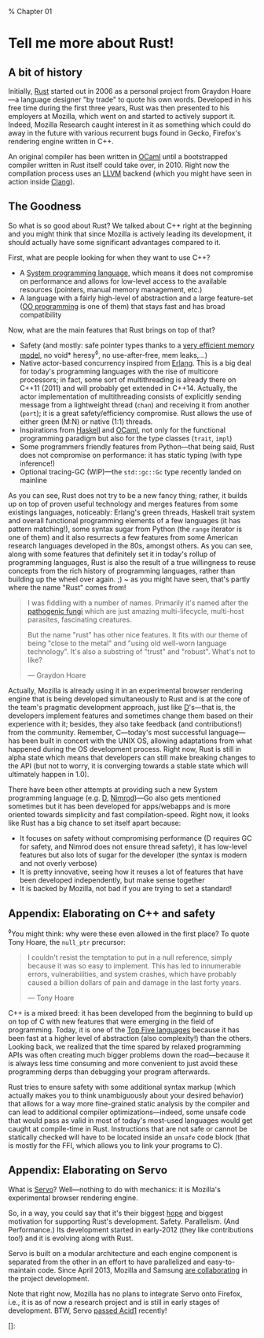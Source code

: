 % Chapter 01

Tell me more about Rust!
========================

A bit of history
----------------

Initially, [Rust] started out in 2006 as a personal project from Graydon Hoare&mdash;a language designer "by trade" to quote his own words. Developed in his free time during the first three years, Rust was then presented to his employers at Mozilla, which went on and started to actively support it. Indeed, Mozilla Research caught interest in it as something which could do away in the future with various recurrent bugs found in Gecko, Firefox's rendering engine written in C++.

An original compiler has been written in [OCaml] until a bootstrapped compiler written in Rust itself could take over, in 2010. Right now the compilation process uses an [LLVM] backend (which you might have seen in action inside [Clang]).

The Goodness
------------

So what is so good about Rust? We talked about C++ right at the beginning and you might think that since Mozilla is actively leading its development, it should actually have some significant advantages compared to it.

First, what are people looking for when they want to use C++?

- A [System programming language], which means it does not compromise on performance and allows for low-level access to the available resources (pointers, manual memory management, etc.)
- A language with a fairly high-level of abstraction and a large feature-set ([OO programming] is one of them) that stays fast and has broad compatibility

Now, what are the main features that Rust brings on top of that?

- Safety (and mostly: safe pointer types thanks to a [very efficient memory model], no void* heresy<sup>&loz;</sup>, no use-after-free, mem leaks,...)
- Native actor-based concurrency inspired from [Erlang]. This is a big deal for today's programming languages with the rise of multicore processors; in fact, some sort of multithreading is already there on C++11 (2011) and will probably get extended in C++14. Actually, the actor implementation of multithreading consists of explicitly sending message from a lightweight thread (`chan`) and receiving it from another (`port`); it is a great safety/efficiency compromise. Rust allows the use of either green (M:N) or native (1:1) threads.
- Inspirations from [Haskell] and [OCaml], not only for the functional programming paradigm but also for the type classes (`trait`, `impl`)
- Some programmers friendly features from Python&mdash;that being said, Rust does not compromise on performance: it has static typing (with type inference!)
- Optional tracing-GC (WIP)&mdash;the `std::gc::Gc` type recently landed on mainline

As you can see, Rust does not try to be a new fancy thing; rather, it builds up on top of proven useful technology and merges features from some existings languages, noticeably: Erlang's green threads, Haskell trait system and overall functional programming elements of a few languages (it has pattern matching!), some syntax sugar from Python (the `range` iterator is one of them) and it also resurrects a few features from some American research languages developed in the 80s, amongst others.
As you can see, along with some features that definitely set it in today's rollup of programming languages, Rust is also the result of a true willingness to reuse concepts from the rich history of programming languages, rather than building up the wheel over again. ;) ~ as you might have seen, that's partly where the name "Rust" comes from!

>I was fiddling with a number of names. Primarily it's named after the [pathogenic fungi] which are just amazing multi-lifecycle, multi-host parasites, fascinating creatures.
>
>But the name "rust" has other nice features. It fits with our theme of being "close to the metal" and "using old well-worn language technology". It's also a substring of "trust" and "robust". What's not to like?
>
> &mdash; Graydon Hoare

Actually, Mozilla is already using it in an experimental browser rendering engine that is being developed simultaneously to Rust and is at the core of the team's pragmatic development approach, just like [D]'s&mdash;that is, the developers implement features and sometimes change them based on their experience with it; besides, they also take feedback (and contributions!) from the community.
Remember, C&mdash;today's most successful language&mdash;has been built in concert with the UNIX OS, allowing adaptations from what happened during the OS development process. Right now, Rust is still in alpha state which means that developers can still make breaking changes to the API (but not to worry, it is converging towards a stable state which will ultimately happen in 1.0).

There have been other attempts at providing such a new System programming language (e.g. [D], [Nimrod])&mdash;Go also gets mentioned sometimes but it has been developed for apps/webapps and is more oriented towards simplicity and fast compilation-speed.
Right now, it looks like Rust has a big chance to set itself apart because:

- It focuses on safety without compromising performance (D requires GC for safety, and Nimrod does not ensure thread safety), it has low-level features but also lots of sugar for the developer (the syntax is modern and not overly verbose)
- It is pretty innovative, seeing how it reuses a lot of features that have been developed independently, but make sense together
- It is backed by Mozilla, not bad if you are trying to set a standard!

Appendix: Elaborating on C++ and safety
---------------------------------------

<sup>&loz;</sup>You might think: why were these even allowed in the first place? To quote Tony Hoare, the `null_ptr` precursor:

> I couldn't resist the temptation to put in a null reference, simply because it was so easy to implement. This has led to innumerable errors, vulnerabilities, and system crashes, which have probably caused a billion dollars of pain and damage in the last forty years.
>
> &mdash; Tony Hoare

C++ is a mixed breed: it has been developed from the beginning to build up on top of C with new features that were emerging in the field of programming. Today, it is one of the [Top Five languages] because it has been fast at a higher level of abstraction (also complexity!) than the others.
Looking back, we realized that the time spared by relaxed programming APIs was often creating much bigger problems down the road&mdash;because it is always less time consuming and more convenient to just avoid these programming derps than debugging your program afterwards.

Rust tries to ensure safety with some additional syntax markup (which actually makes you to think unambiguously about your desired behavior) that allows for a way more fine-grained static analysis by the compiler and can lead to additional compiler optimizations&mdash;indeed, some unsafe code that would pass as valid in most of today's most-used languages would get caught at compile-time in Rust. Instructions that are not safe or cannot be statically checked will have to be located inside an `unsafe` code block (that is mostly for the FFI, which allows you to link your programs to C).

Appendix: Elaborating on Servo
------------------------------

What is [Servo]? Well&mdash;nothing to do with mechanics: it is Mozilla's experimental browser rendering engine.

So, in a way, you could say that it's their biggest [hope][servo-hope] and biggest motivation for supporting Rust's development. Safety. Parallelism. (And Performance.)
Its development started in early-2012 (they like contributions too!) and it is evolving along with Rust.

Servo is built on a modular architecture and each engine component is separated from the other in an effort to have parallelized and easy-to-maintain code. Since April 2013, Mozilla and Samsung [are collaborating][moz-samsung] in the project development.

Note that right now, Mozilla has no plans to integrate Servo onto Firefox, i.e., it is as of now a research project and is still in early stages of development.
BTW, Servo [passed Acid1][servo-acid1] recently!

[Rust]: http://www.rust-lang.org/
[Mozilla Research]: http://www.mozilla.org/en-US/research/projects/
[OCaml]: http://caml.inria.fr/ocaml/index.fr.html
[LLVM]: http://llvm.org/
[Clang]: http://clang.llvm.org/
[System programming language]: http://en.wikipedia.org/wiki/System_programming_language
[OO programming]: http://en.wikipedia.org/wiki/Object_oriented_programming
[very efficient memory model]: http://static.rust-lang.org/doc/master/tutorial.html#boxes
[Erlang]: http://www.erlang.org/
[Haskell]: http://www.haskell.org/
[pathogenic fungi]: http://en.wikipedia.org/wiki/Rust_%28fungus%29
[D]: http://dlang.org/
[Nimrod]: http://nimrod-lang.org/
[Go]: http://golang.org/
[Top Five languages]: http://www.tiobe.com/index.php/content/paperinfo/tpci/index.html
[Servo]: https://github.com/mozilla/servo
[servo-hope]: http://people.mozilla.org/~roc/Samsung/MozillaRustAndServo.pdf#10
[moz-samsung]: https://blog.mozilla.org/blog/2013/04/03/mozilla-and-samsung-collaborate-on-next-generation-web-browser-engine/
[servo-acid1]: https://github.com/mozilla/servo/issues/266
[]:
